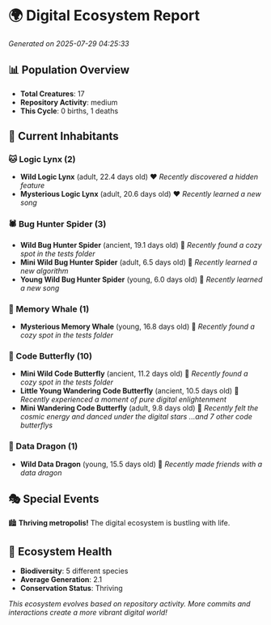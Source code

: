 # 🌍 Digital Ecosystem Report
*Generated on 2025-07-29 04:25:33*

## 📊 Population Overview
- **Total Creatures**: 17
- **Repository Activity**: medium
- **This Cycle**: 0 births, 1 deaths

## 👥 Current Inhabitants

### 🐱 Logic Lynx (2)
- **Wild Logic Lynx** (adult, 22.4 days old) ❤️
  *Recently discovered a hidden feature*
- **Mysterious Logic Lynx** (adult, 20.6 days old) ❤️
  *Recently learned a new song*

### 🕷️ Bug Hunter Spider (3)
- **Wild Bug Hunter Spider** (ancient, 19.1 days old) 💛
  *Recently found a cozy spot in the tests folder*
- **Mini Wild Bug Hunter Spider** (adult, 6.5 days old) 💚
  *Recently learned a new algorithm*
- **Young Wild Bug Hunter Spider** (young, 6.0 days old) 💚
  *Recently learned a new song*

### 🐋 Memory Whale (1)
- **Mysterious Memory Whale** (young, 16.8 days old) 💚
  *Recently found a cozy spot in the tests folder*

### 🦋 Code Butterfly (10)
- **Mini Wild Code Butterfly** (ancient, 11.2 days old) 💛
  *Recently found a cozy spot in the tests folder*
- **Little Young Wandering Code Butterfly** (ancient, 10.5 days old) 💛
  *Recently experienced a moment of pure digital enlightenment*
- **Mini Wandering Code Butterfly** (adult, 9.8 days old) 💛
  *Recently felt the cosmic energy and danced under the digital stars*
  *...and 7 other code butterflys*

### 🐉 Data Dragon (1)
- **Wild Data Dragon** (young, 15.5 days old) 💚
  *Recently made friends with a data dragon*

## 🎭 Special Events

🏙️ **Thriving metropolis!** The digital ecosystem is bustling with life.

## 🔬 Ecosystem Health
- **Biodiversity**: 5 different species
- **Average Generation**: 2.1
- **Conservation Status**: Thriving

*This ecosystem evolves based on repository activity. More commits and interactions create a more vibrant digital world!*